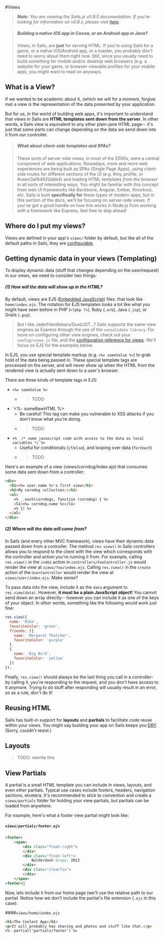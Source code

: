 #Views
> _**Note:** You are viewing the Sails.js v0.9.0 documentation.  If you're looking for information on v0.8.x, please visit [here](http://08x.sailsjs.org)._

> ##### Building a native iOS app in Cocoa, or an Android app in Java?
> Views, in Sails, are **just** for serving HTML.  If you're using Sails for a game, or a native iOS/Android app, or a toaster, you probably don't need to worry about them right now.  Still, since you usually need to build *something* for mobile and/or desktop web browsers (e.g. a website for your game, or browser-viewable profiles for your mobile app), you might want to read on anyways.


## What is a View?
If we wanted to be academic about it, (which we will for a moment, forgive me) a view is the representation of the data presented by your application.

But for us, in the world of building web apps, it's important to understand that views in Sails are **HTML templates sent down from the server**.  In other words, a Sails view is equivalent to any other plain-jane HTML page-- it's just that some parts can change depending on the data we send down into it from our controller.

> ##### What about client-side templates and SPAs?
> These sorts of server-side views, in most of the 2000s, were a central component of web applications.  Nowadays, more and more web experiences are being built as SPAs (Single Page Apps), using client-side routes for different sections of the UI (e.g. #my_profile, or #user/3af84920abb4) and loading HTML templates *from the browser* in all sorts of interesting ways. You might be familiar with this concept from web UI frameworks like Backbone, Angular, Ember, Knockout, etc.
> Sails is built **specifically for** these types of modern apps, but in this section of the docs, we'll be focusing on server-side views.  If you've got a good handle on how this works in Node.js from working with a framework like Express, feel free to skip ahead!


## Where do I put my views?
Views are defined in your app's `views/` folder by default, but like all of the default paths in Sails, they are [configurable](https://github.com/balderdashy/sails-wiki/blob/0.9/config.paths.md).

## Getting dynamic data in your views (Templating)

To display dynamic data (stuff that changes depending on the user/request) in our views, we need to consider two things:

##### (1) How will the data will show up in the HTML?

By default, views are EJS ([Embedded JavaScript](http://embeddedjs.com/)) files. that look like `home/index.ejs`.  The notation for EJS templates looks a lot like what you might have seen before in PHP (`<?php ?>`), Ruby (`.erb`), Java (`.jsp`), or Grails (`.gsp`).

> But I like Jade/Handlebars/Dust/JST...?
> Sails supports the same view engines as Express through the use of the `consolidate library`.  For more on configuring other view engines, check out your `config/views.js` file, and the [configuration reference for views](https://github.com/balderdashy/sails-wiki/blob/0.9/config.views.md).  We'll focus on EJS for the examples below.

In EJS, you use special template markup (e.g. `<%= someValue %>`) to grab hold of the data being passed in.  These special template tags are processed on the server, and will never show up when the HTML from the rendered view is actually sent down to a user's browser.

There are three kinds of template tags in EJS:
+ `<%= someValue %>`
   + > TODO
+ `<%- someRawHTML %>
  + Be careful!  This tag can make you vulnerable to XSS attacks if you don't know what you're doing.
  + > TODO
+ `<%  /* some javascript code with access to the data as local variables */ %>`
  + Useful for conditionals (`if`/`else`), and looping over data (`for`/`each`)
  + > TODO

Here's an example of a view (views/corndog/index.ejs) that consumes some data sent down from a controller:

```html
<div>
  <h1><%= user.name %>'s first view</h1>
  <h2>My corndog collection:</h2>
  <ul>
    <% _.each(corndogs, function (corndog) { %>
    <li><%= corndog.name %></li>
    <% }) %>
  </ul>
</div>
```



##### (2) Where will the data will come from?

In Sails (and every other MVC framework), views have their dynamic data passed down from a controller.  The method `res.view()` in Sails controllers allows you to respond to the client with the view which corresponds with the controller and action you're running it from.  For example, calling `res.view()` in the `index` action in `controllers/FooController.js` would render the view at `views/foo/index.ejs`.  Calling `res.view()` in the `create` action of the `UserController` would render the view at `views/user/index.ejs`.  Make sense?

To pass data into the view, include it as the `data` argument to `res.view(data)`.  However, **it must be a plain JavaScript object!**  You cannot send down an array directly-- however you can include it as one of the keys of your object.  In other words, something like the following would work just fine:

```javascript
res.view({
  name: 'Mike',
  favoriteColor: 'green',
  friends: [{
    name: 'Margaret Thatcher',
    favoriteColor: 'purple'
  },
  {
    name: 'Big Bird',
    favoriteColor: 'yellow'
  }]
});
```

Finally, `res.view()` should always be the last thing you call in a controller- by calling it, you're responding to the request, and you don't have access to it anymore.  Trying to do stuff after responding will usually result in an error, so as a rule, don't do it!




## Reusing HTML
Sails has built-in support for **layouts** and **partials** to facilitate code reuse within your views.  You might say building your app on Sails keeps you [DRY](http://en.wikipedia.org/wiki/Don't_repeat_yourself). (Sorry, couldn't resist.)


## Layouts

> TODO: rewrite this


## View Partials

A partial is a small HTML template you can include in views, layouts, and even other partials.  Typical use cases include footers, headers, navigation sections, etcetera.  It's recommended to stick to convention and create a `views/partials` folder for holding your view partials, but partials can be loaded from anywhere.

For example, here's what a footer view partial might look like:

##### `views/partials/footer.ejs`
```html
<footer>
	<span>
		<div class="float-right">
		</div>
		<div class="float-left">
			Balderdash &copy; 2013
		</div>
		<div class="clearfix">
		</div>
	</span>
<footer>
```

Now, lets include it from our home page (we'll use the relative path to our partial.  Notice how we don't include the partial's file extension (`.ejs` in this case):

####`views/home/index.ejs`
```html
<h1>The Coolest App</h1>
<p>It will probably has sharing and photos and stuff like that.</p>
<%- partial('partials/footer') %>  
```









<!--

```text
PROJECT FOLDER
└── views
    ├── 401.ejs
    ├── 404.ejs
    ├── layout.ejs
    └── <controller>
        ├── index.ejs
        ├── <action>.ejs
        └── partials
            ├── footer.ejs
            ├── header.ejs
            ├── page.ejs
            └── sections
                ├── about.ejs
                ├── blog.ejs
                └── chat.ejs
```

This layout makes it really simple to navigate and keep things organized.

-->



<!--
## What about using multiple layouts?

Express 3 removed native support for layouts.  In Sails, we've managed to keep this around, but we don't officially support multiple layouts.

That said, at least in EJS, instead of indicating your custom layout with the `layout` local,
you must use `_layoutFile`:
```javascript
res.view({
  _layoutFile: 'relativePathToYourCustomLayoutFromTheTargetView.ejs'
});
```

The path to the layout you're wanting to use should be specified  **relative** to the view you're rendering.

So if you're in the create action of the UserController, rendering a view (`views/user/create.ejs`), the relative path to your custom layout might be: `../staticSiteLayout.ejs`

```text
PROJECT FOLDER
└── views
    ├── staticSiteLayout.ejs
    ├── layout.ejs
    └── user
    	└── create.ejs
```
-->



<!--
If you need to override a layout for a specific view, you can do so in the res.view call as below:

```javascript
res.view({
  layout: "different_layout"
})
```
-->




<!--

Here's an example controller:
```javascript
        // controllers/CorndogController.js
	module.exports = {

		index: function(req, res) {
                        // will render the view at `views/corndog/index.ejs`
			return res.view({
				corndogs: [
                                  { name: 'Hank the Corndog' },
                                  {name: 'Lenny the Corndog'}
                                ]
			});
		}
	};
```
-->
